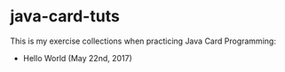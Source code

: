 # java-card-tuts
This is my exercise collections when practicing Java Card Programming:
- Hello World (May 22nd, 2017)
